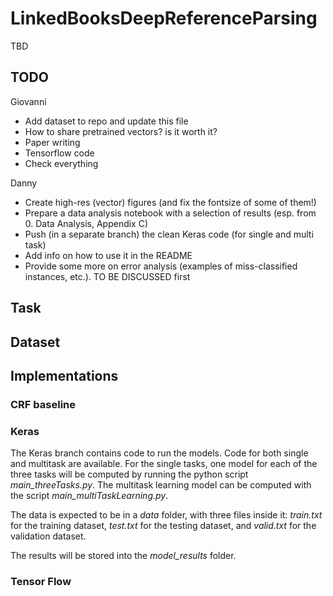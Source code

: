 # LinkedBooksDeepReferenceParsing

TBD

## TODO

Giovanni

*	Add dataset to repo and update this file
*	How to share pretrained vectors? is it worth it?
*   Paper writing
*   Tensorflow code
*   Check everything

Danny

*   Create high-res (vector) figures (and fix the fontsize of some of them!)
*   Prepare a data analysis notebook with a selection of results (esp. from 0. Data Analysis, Appendix C)
*   Push (in a separate branch) the clean Keras code (for single and multi task)
*   Add info on how to use it in the README
*   Provide some more on error analysis (examples of miss-classified instances, etc.). TO BE DISCUSSED first

## Task

## Dataset

## Implementations

### CRF baseline

### Keras

The Keras branch contains code to run the models. Code for both single and multitask are available. For the single tasks, one model for each of the three tasks will be computed by running the python script *main_threeTasks.py*. The multitask learning model can be computed with the script *main_multiTaskLearning.py*.

The data is expected to be in a *data* folder, with three files inside it: *train.txt* for the training dataset, *test.txt* for the testing dataset, and *valid.txt* for the validation dataset.

The results will be stored into the *model_results* folder.

### Tensor Flow